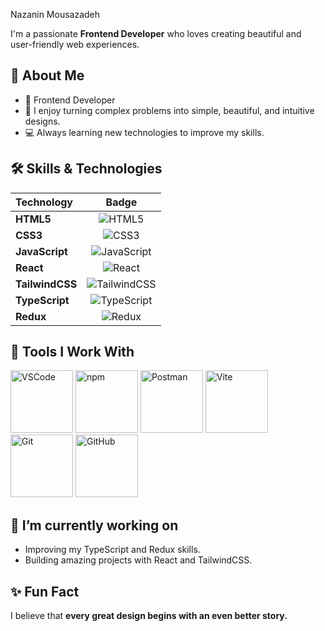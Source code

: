 Nazanin Mousazadeh 

I'm a passionate **Frontend Developer** who loves creating beautiful and user-friendly web experiences.

## 🚀 About Me
- 🎯 Frontend Developer
- 🎨 I enjoy turning complex problems into simple, beautiful, and intuitive designs.
- 💻 Always learning new technologies to improve my skills.

## 🛠️ Skills & Technologies

| Technology | Badge |
| :--- | :---: |
| **HTML5** | ![HTML5](https://img.shields.io/badge/HTML5-%23E34F26?style=flat&logo=html5&logoColor=white) |
| **CSS3** | ![CSS3](https://img.shields.io/badge/CSS3-%231572B6?style=flat&logo=css3&logoColor=white) |
| **JavaScript** | ![JavaScript](https://img.shields.io/badge/JavaScript-%23F7DF1E?style=flat&logo=javascript&logoColor=black) |
| **React** | ![React](https://img.shields.io/badge/React-%2320232A?style=flat&logo=react&logoColor=61DAFB) |
| **TailwindCSS** | ![TailwindCSS](https://img.shields.io/badge/TailwindCSS-%2338B2AC?style=flat&logo=tailwindcss&logoColor=white) |
| **TypeScript** | ![TypeScript](https://img.shields.io/badge/TypeScript-%23007ACC?style=flat&logo=typescript&logoColor=white) |
| **Redux** | ![Redux](https://img.shields.io/badge/Redux-%23593d88?style=flat&logo=redux&logoColor=white) |

## 🧰 Tools I Work With

<div align="left">
  <img src="https://img.shields.io/badge/VS%20Code-%23007ACC?style=flat&logo=visualstudiocode&logoColor=white" alt="VSCode" width="100"/>
  <img src="https://img.shields.io/badge/npm-%23CB3837?style=flat&logo=npm&logoColor=white" alt="npm" width="100"/>
  <img src="https://img.shields.io/badge/Postman-%23FF6C37?style=flat&logo=postman&logoColor=white" alt="Postman" width="100"/>
  <img src="https://img.shields.io/badge/Vite-%230ED9E7?style=flat&logo=vite&logoColor=white" alt="Vite" width="100"/>
  <img src="https://img.shields.io/badge/Git-%23F1502F?style=flat&logo=git&logoColor=white" alt="Git" width="100"/>
  <img src="https://img.shields.io/badge/GitHub-%23121011?style=flat&logo=github&logoColor=white" alt="GitHub" width="100"/>
</div>

## 🌱 I’m currently working on
- Improving my TypeScript and Redux skills.
- Building amazing projects with React and TailwindCSS.

## ✨ Fun Fact
I believe that **every great design begins with an even better story.**

